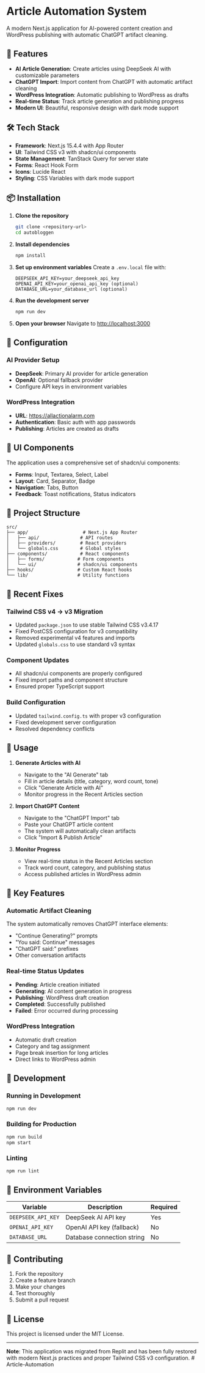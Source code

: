 # Article Automation System

A modern Next.js application for AI-powered content creation and WordPress publishing with automatic ChatGPT artifact cleaning.

## 🚀 Features

- **AI Article Generation**: Create articles using DeepSeek AI with customizable parameters
- **ChatGPT Import**: Import content from ChatGPT with automatic artifact cleaning
- **WordPress Integration**: Automatic publishing to WordPress as drafts
- **Real-time Status**: Track article generation and publishing progress
- **Modern UI**: Beautiful, responsive design with dark mode support

## 🛠️ Tech Stack

- **Framework**: Next.js 15.4.4 with App Router
- **UI**: Tailwind CSS v3 with shadcn/ui components
- **State Management**: TanStack Query for server state
- **Forms**: React Hook Form
- **Icons**: Lucide React
- **Styling**: CSS Variables with dark mode support

## 📦 Installation

1. **Clone the repository**
   ```bash
   git clone <repository-url>
   cd autobloggen
   ```

2. **Install dependencies**
   ```bash
   npm install
   ```

3. **Set up environment variables**
   Create a `.env.local` file with:
   ```env
   DEEPSEEK_API_KEY=your_deepseek_api_key
   OPENAI_API_KEY=your_openai_api_key (optional)
   DATABASE_URL=your_database_url (optional)
   ```

4. **Run the development server**
   ```bash
   npm run dev
   ```

5. **Open your browser**
   Navigate to [http://localhost:3000](http://localhost:3000)

## 🔧 Configuration

### AI Provider Setup
- **DeepSeek**: Primary AI provider for article generation
- **OpenAI**: Optional fallback provider
- Configure API keys in environment variables

### WordPress Integration
- **URL**: https://allactionalarm.com
- **Authentication**: Basic auth with app passwords
- **Publishing**: Articles are created as drafts

## 🎨 UI Components

The application uses a comprehensive set of shadcn/ui components:

- **Forms**: Input, Textarea, Select, Label
- **Layout**: Card, Separator, Badge
- **Navigation**: Tabs, Button
- **Feedback**: Toast notifications, Status indicators

## 📁 Project Structure

```
src/
├── app/                    # Next.js App Router
│   ├── api/               # API routes
│   ├── providers/         # React providers
│   └── globals.css        # Global styles
├── components/            # React components
│   ├── forms/            # Form components
│   └── ui/               # shadcn/ui components
├── hooks/                # Custom React hooks
└── lib/                  # Utility functions
```

## 🔄 Recent Fixes

### Tailwind CSS v4 → v3 Migration
- Updated `package.json` to use stable Tailwind CSS v3.4.17
- Fixed PostCSS configuration for v3 compatibility
- Removed experimental v4 features and imports
- Updated `globals.css` to use standard v3 syntax

### Component Updates
- All shadcn/ui components are properly configured
- Fixed import paths and component structure
- Ensured proper TypeScript support

### Build Configuration
- Updated `tailwind.config.ts` with proper v3 configuration
- Fixed development server configuration
- Resolved dependency conflicts

## 🚀 Usage

1. **Generate Articles with AI**
   - Navigate to the "AI Generate" tab
   - Fill in article details (title, category, word count, tone)
   - Click "Generate Article with AI"
   - Monitor progress in the Recent Articles section

2. **Import ChatGPT Content**
   - Navigate to the "ChatGPT Import" tab
   - Paste your ChatGPT article content
   - The system will automatically clean artifacts
   - Click "Import & Publish Article"

3. **Monitor Progress**
   - View real-time status in the Recent Articles section
   - Track word count, category, and publishing status
   - Access published articles in WordPress admin

## 🎯 Key Features

### Automatic Artifact Cleaning
The system automatically removes ChatGPT interface elements:
- "Continue Generating?" prompts
- "You said: Continue" messages
- "ChatGPT said:" prefixes
- Other conversation artifacts

### Real-time Status Updates
- **Pending**: Article creation initiated
- **Generating**: AI content generation in progress
- **Publishing**: WordPress draft creation
- **Completed**: Successfully published
- **Failed**: Error occurred during processing

### WordPress Integration
- Automatic draft creation
- Category and tag assignment
- Page break insertion for long articles
- Direct links to WordPress admin

## 🔧 Development

### Running in Development
```bash
npm run dev
```

### Building for Production
```bash
npm run build
npm start
```

### Linting
```bash
npm run lint
```

## 📝 Environment Variables

| Variable | Description | Required |
|----------|-------------|----------|
| `DEEPSEEK_API_KEY` | DeepSeek AI API key | Yes |
| `OPENAI_API_KEY` | OpenAI API key (fallback) | No |
| `DATABASE_URL` | Database connection string | No |

## 🤝 Contributing

1. Fork the repository
2. Create a feature branch
3. Make your changes
4. Test thoroughly
5. Submit a pull request

## 📄 License

This project is licensed under the MIT License.

---

**Note**: This application was migrated from Replit and has been fully restored with modern Next.js practices and proper Tailwind CSS v3 configuration.
#   A r t i c l e - A u t o m a t i o n  
 